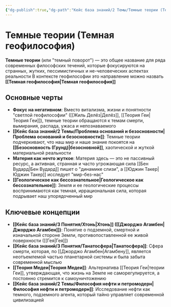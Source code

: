 ```yaml
---
{"dg-publish":true,"dg-path":"Кейс база знаний/2 Темы/Темные теории (Темная геофилософия)","permalink":"/kejs-baza-znanij/2-temy/temnye-teorii-temnaya-geofilosofiya/"}
---
```


# Темные теории (Темная геофилософия)

**Темные теории** (или "темный поворот") — это общее название для ряда современных философских течений, которые фокусируются на странных, жутких, пессимистичных и не-человеческих аспектах реальности В контексте геофилософии это направление можно назвать **[[Темная геофилософия\|Темная геофилософия]]**

## Основные черты

- **Фокус на негативном**: Вместо витализма, жизни и понятности "светлой геофилософии" ([[Жиль Делёз\|Делёз]], [[Теория Геи\|Теория Геи]]), темные теории обращаются к темам смерти, вымирания, распада, ужаса и непознаваемого 
- **[[Кейс база знаний/2 Темы/Проблема оснований и безосновности\|Проблема оснований и безосновности]]**: Темные теории подчеркивают, что наш мир и наше знание покоятся на **[[Безосновность (Грунд)\|безосновной]]**, хаотической и жуткой материальной реальности 
- **Материя как нечто жуткое**: Материя здесь — это не пассивный ресурс, а активная, странная и часто угрожающая сила [[Бен Вудард\|Бен Вудард]] пишет о "динамике слизи", а [[Юджин Такер\|Юджин Такер]] исследует "мир-без-нас" 
- **[[Геологическое как бессознательное\|Геологическое как бессознательное]]**: Земля и ее геологические процессы воспринимаются как темная, иррациональная сила, которая подрывает наш упорядоченный мир 

## Ключевые концепции
- **[[Кейс база знаний/3 Понятия/Хтонь\|Хтонь]] ([[Джорджо Агамбен\|Джорджо Агамбен]])**: Понятие о подземной, смертной и изначальной стороне Земли, противопоставленной ее живой поверхности ([[Гея\|Гея]]) 
- **[[Кейс база знаний/3 Понятия/Танатосфера\|Танатосфера]]**: Сфера смерти, которая, по [[Джорджо Агамбен\|Агамбену]], является неотъемлемой частью планетарной системы и была забыта современной мыслью 
- **[[Теория Медеи\|Теория Медеи]]**: Альтернатива [[Теория Геи\|теории Геи]], утверждающая, что жизнь на Земле не саморегулируется, а постоянно стремится к самоуничтожению 
- **[[Кейс база знаний/2 Темы/Философия нефти и петромодерн\|Философия нефти и петромодерн]]**: Исследование нефти как темного, подземного агента, который тайно управляет современной цивилизацией 


